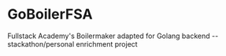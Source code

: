 # GoBoilerFSA
Fullstack Academy's Boilermaker adapted for Golang backend -- stackathon/personal enrichment project
